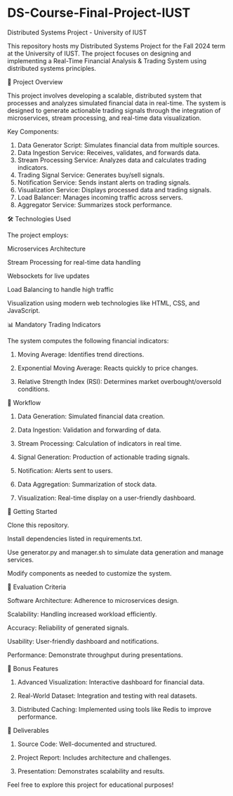 # DS-Course-Final-Project-IUST

Distributed Systems Project - University of IUST

This repository hosts my Distributed Systems Project for the Fall 2024 term at the University of IUST. The project focuses on designing and implementing a Real-Time Financial Analysis & Trading System using distributed systems principles.



📖 Project Overview

This project involves developing a scalable, distributed system that processes and analyzes simulated financial data in real-time. The system is designed to generate actionable trading signals through the integration of microservices, stream processing, and real-time data visualization.

Key Components:

1. Data Generator Script: Simulates financial data from multiple sources.
2. Data Ingestion Service: Receives, validates, and forwards data.
3. Stream Processing Service: Analyzes data and calculates trading indicators.
4. Trading Signal Service: Generates buy/sell signals.
5. Notification Service: Sends instant alerts on trading signals.
6. Visualization Service: Displays processed data and trading signals.
7. Load Balancer: Manages incoming traffic across servers.
8. Aggregator Service: Summarizes stock performance.




🛠️ Technologies Used

The project employs:

Microservices Architecture

Stream Processing for real-time data handling

Websockets for live updates

Load Balancing to handle high traffic

Visualization using modern web technologies like HTML, CSS, and JavaScript.



📊 Mandatory Trading Indicators

The system computes the following financial indicators:

1. Moving Average: Identifies trend directions.


2. Exponential Moving Average: Reacts quickly to price changes.


3. Relative Strength Index (RSI): Determines market overbought/oversold conditions.





🚀 Workflow

1. Data Generation: Simulated financial data creation.


2. Data Ingestion: Validation and forwarding of data.


3. Stream Processing: Calculation of indicators in real time.


4. Signal Generation: Production of actionable trading signals.


5. Notification: Alerts sent to users.


6. Data Aggregation: Summarization of stock data.


7. Visualization: Real-time display on a user-friendly dashboard.





🔧 Getting Started

Clone this repository.

Install dependencies listed in requirements.txt.

Use generator.py and manager.sh to simulate data generation and manage services.

Modify components as needed to customize the system.




🎯 Evaluation Criteria

Software Architecture: Adherence to microservices design.

Scalability: Handling increased workload efficiently.

Accuracy: Reliability of generated signals.

Usability: User-friendly dashboard and notifications.

Performance: Demonstrate throughput during presentations.




🌟 Bonus Features

1. Advanced Visualization: Interactive dashboard for financial data.


2. Real-World Dataset: Integration and testing with real datasets.


3. Distributed Caching: Implemented using tools like Redis to improve performance.





📂 Deliverables

1. Source Code: Well-documented and structured.


2. Project Report: Includes architecture and challenges.


3. Presentation: Demonstrates scalability and results.



Feel free to explore this project for educational purposes!
